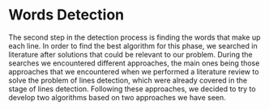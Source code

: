 
# Words Detection

The second step in the detection process is finding the words that make up each line. In order to find the best algorithm for this phase, we searched in literature after solutions that could be relevant to our problem. During the searches we encountered different approaches, the main ones being those approaches that we encountered when we performed a literature review to solve the problem of lines detection, which were already covered in the stage of lines detection. Following these approaches, we decided to try to develop two algorithms based on two approaches we have seen.
